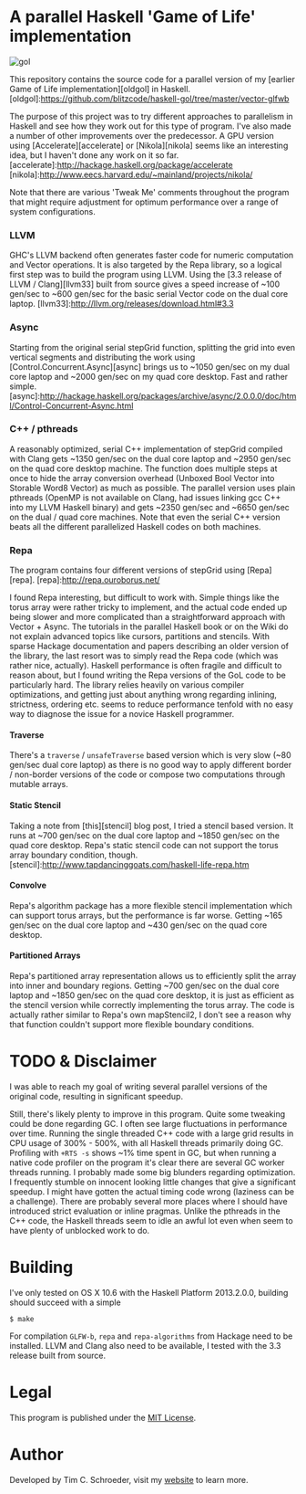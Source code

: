 
# A parallel Haskell 'Game of Life' implementation

![gol](https://raw.github.com/blitzcode/haskell-gol/master/parallel-glfwb/screenshot.png)

This repository contains the source code for a parallel version of my [earlier Game of Life implementation][oldgol] in Haskell.
[oldgol]:https://github.com/blitzcode/haskell-gol/tree/master/vector-glfwb

The purpose of this project was to try different approaches to parallelism in Haskell and see how they work out for this type of program. I've also made a number of other improvements over the predecessor. A GPU version using [Accelerate][accelerate] or [Nikola][nikola] seems like an interesting idea, but I haven't done any work on it so far.
[accelerate]:http://hackage.haskell.org/package/accelerate
[nikola]:http://www.eecs.harvard.edu/~mainland/projects/nikola/

Note that there are various 'Tweak Me' comments throughout the program that might require adjustment for optimum performance over a range of system configurations.

### LLVM

GHC's LLVM backend often generates faster code for numeric computation and Vector operations. It is also targeted by the Repa library, so a logical first step was to build the program using LLVM. Using the [3.3 release of LLVM / Clang][llvm33] built from source gives a speed increase of ~100 gen/sec to ~600 gen/sec for the basic serial Vector code on the dual core laptop.
[llvm33]:http://llvm.org/releases/download.html#3.3

### Async

Starting from the original serial stepGrid function, splitting the grid into even vertical segments and distributing the work using [Control.Concurrent.Async][async] brings us to ~1050 gen/sec on my dual core laptop and ~2000 gen/sec on my quad core desktop. Fast and rather simple.
[async]:http://hackage.haskell.org/packages/archive/async/2.0.0.0/doc/html/Control-Concurrent-Async.html

### C++ / pthreads

A reasonably optimized, serial C++ implementation of stepGrid compiled with Clang gets ~1350 gen/sec on the dual core laptop and ~2950 gen/sec on the quad core desktop machine. The function does multiple steps at once to hide the array conversion overhead (Unboxed Bool Vector into Storable Word8 Vector) as much as possible. The parallel version uses plain pthreads (OpenMP is not available on Clang, had issues linking gcc C++ into my LLVM Haskell binary) and gets ~2350 gen/sec and ~6650 gen/sec on the dual / quad core machines. Note that even the serial C++ version beats all the different parallelized Haskell codes on both machines.

### Repa

The program contains four different versions of stepGrid using [Repa][repa].
[repa]:http://repa.ouroborus.net/

I found Repa interesting, but difficult to work with. Simple things like the torus array were rather tricky to implement, and the actual code ended up being slower and more complicated than a straightforward approach with Vector + Async. The tutorials in the parallel Haskell book or on the Wiki do not explain advanced topics like cursors, partitions and stencils. With sparse Hackage documentation and papers describing an older version of the library, the last resort was to simply read the Repa code (which was rather nice, actually). Haskell performance is often fragile and difficult to reason about, but I found writing the Repa versions of the GoL code to be particularly hard. The library relies heavily on various compiler optimizations, and getting just about anything wrong regarding inlining, strictness, ordering etc. seems to reduce performance tenfold with no easy way to diagnose the issue for a novice Haskell programmer.

#### Traverse

There's a `traverse` / `unsafeTraverse` based version which is very slow (~80 gen/sec dual core laptop) as there is no good way to apply different border / non-border versions of the code or compose two computations through mutable arrays.

#### Static Stencil

Taking a note from [this][stencil] blog post, I tried a stencil based version. It runs at ~700 gen/sec on the dual core laptop and ~1850 gen/sec on the quad core desktop. Repa's static stencil code can not support the torus array boundary condition, though.
[stencil]:http://www.tapdancinggoats.com/haskell-life-repa.htm

#### Convolve

Repa's algorithm package has a more flexible stencil implementation which can support torus arrays, but the performance is far worse. Getting ~165 gen/sec on the dual core laptop and ~430 gen/sec on the quad core desktop.

#### Partitioned Arrays

Repa's partitioned array representation allows us to efficiently split the array into inner and boundary regions. Getting ~700 gen/sec on the dual core laptop and ~1850 gen/sec on the quad core desktop, it is just as efficient as the stencil version while correctly implementing the torus array. The code is actually rather similar to Repa's own mapStencil2, I don't see a reason why that function couldn't support more flexible boundary conditions.

# TODO & Disclaimer

I was able to reach my goal of writing several parallel versions of the original code, resulting in significant speedup.

Still, there's likely plenty to improve in this program. Quite some tweaking could be done regarding GC. I often see large fluctuations in performance over time. Running the single threaded C++ code with a large grid results in CPU usage of 300% - 500%, with all Haskell threads primarily doing GC. Profiling with `+RTS -s` shows ~1% time spent in GC, but when running a native code profiler on the program it's clear there are several GC worker threads running. I probably made some big blunders regarding optimization. I frequently stumble on innocent looking little changes that give a significant speedup. I might have gotten the actual timing code wrong (laziness can be a challenge). There are probably several more places where I should have introduced strict evaluation or inline pragmas. Unlike the pthreads in the C++ code, the Haskell threads seem to idle an awful lot even when seem to have plenty of unblocked work to do.

# Building

I've only tested on OS X 10.6 with the Haskell Platform 2013.2.0.0, building should succeed with a simple

    $ make

For compilation `GLFW-b`, `repa` and `repa-algorithms` from Hackage need to be installed. LLVM and Clang also need to be available, I tested with the 3.3 release built from source.

# Legal

This program is published under the [MIT License][mit].

[mit]:http://en.wikipedia.org/wiki/MIT_License

# Author

Developed by Tim C. Schroeder, visit my [website][blitzcode] to learn more.

[blitzcode]:http://www.blitzcode.net

